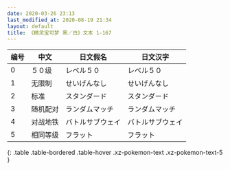 ```yaml
---
date: 2020-03-26 23:13
last_modified_at: 2020-08-19 21:34
layout: default
title: 《精灵宝可梦 黑／白》文本 1-167
---
```

| 编号 | 中文 | 日文假名 | 日文汉字 |
| ---- | ---- | ---- | --- |
| 0 | ５０级 | レベル５０ | レベル５０ |
| 1 | 无限制 | せいげんなし | せいげんなし |
| 2 | 标准 | スタンダード | スタンダード |
| 3 | 随机配对 | ランダムマッチ | ランダムマッチ |
| 4 | 对战地铁 | バトルサブウェイ | バトルサブウェイ |
| 5 | 相同等级 | フラット | フラット |
{: .table .table-bordered .table-hover .xz-pokemon-text .xz-pokemon-text-5 }